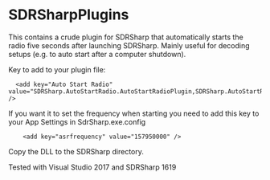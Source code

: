 # SDRSharpPlugins
This contains a crude plugin for SDRSharp that automatically starts the radio five seconds after launching SDRSharp. Mainly useful for decoding setups (e.g. to auto start after a computer shutdown).

Key to add to your plugin file:
```
  <add key="Auto Start Radio" value="SDRSharp.AutoStartRadio.AutoStartRadioPlugin,SDRSharp.AutoStartRadio" />
```
If you want it to set the frequency when starting you need to add this key to your App Settings in SdrSharp.exe.config
```
    <add key="asrfrequency" value="157950000" />
```
Copy the DLL to the SDRSharp directory.

Tested with Visual Studio 2017 and SDRSharp 1619
